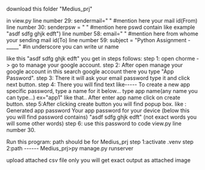 download this folder "Medius_prj"

in view.py 
line number 29: sendermail=" " #mention here your mail id(From) 
line number 30: senderpsw = " " #mention here pswd contain like example "asdf sdfg ghjk edft") 
line number 58: email=" " #mention here from whome your sending mail id(To) 
line number 59: subject = "Python Assignment - _____" #in underscore you can write ur name

like this "asdf sdfg ghjk edft" you get in steps follows: 
step 1: open chorme -> go to manage your google account. 
step 2: After open manage your google account in this search google account there you type "App Password". 
step 3: There it will ask your email password type it and click next button. 
step 4: There you will find text like----- 
        To create a new app specific password, type a name for it below... 
        type app name(any name you can type...) ex="app1" like that.. 
        After enter app name click on create button. 
step 5:After clicking create button you will find popup box. like : 
        Generated app password 
        Your app password for your device (below this you will find password contains) 
        "asdf sdfg ghjk edft" (not exact words you will some other words) 
step 6: use this password to code view.py line number 30.

Run this program: path should be for Medius_prj step 1:activate .venv step 2:path ------ Medius_prj>py manage.py runserver

upload attached csv file only you will get exact output as attached image
